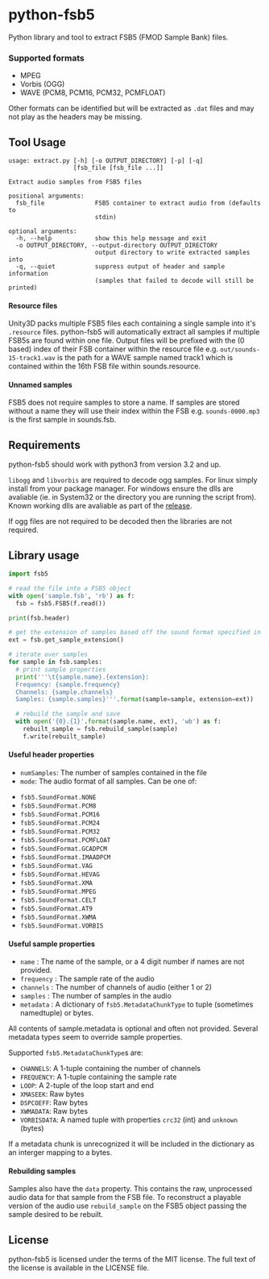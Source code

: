 # python-fsb5
Python library and tool to extract FSB5 (FMOD Sample Bank) files.

### Supported formats

- MPEG
- Vorbis (OGG)
- WAVE (PCM8, PCM16, PCM32, PCMFLOAT)

Other formats can be identified but will be extracted as `.dat` files and may not play as the headers may be missing.

## Tool Usage

```
usage: extract.py [-h] [-o OUTPUT_DIRECTORY] [-p] [-q]
                  [fsb_file [fsb_file ...]]

Extract audio samples from FSB5 files

positional arguments:
  fsb_file              FSB5 container to extract audio from (defaults to
                        stdin)

optional arguments:
  -h, --help            show this help message and exit
  -o OUTPUT_DIRECTORY, --output-directory OUTPUT_DIRECTORY
                        output directory to write extracted samples into
  -q, --quiet           suppress output of header and sample information
                        (samples that failed to decode will still be printed)
 ```

#### Resource files
Unity3D packs multiple FSB5 files each containing a single sample into it's `.resource` files.
python-fsb5 will automatically extract all samples if multiple FSB5s are found within one file.
Output files will be prefixed with the (0 based) index of their FSB container within the resource file e.g. `out/sounds-15-track1.wav` is the path for a WAVE sample named track1 which is contained within the 16th FSB file within sounds.resource.

#### Unnamed samples
FSB5 does not require samples to store a name. If samples are stored without a name they will use their index within the FSB e.g. `sounds-0000.mp3` is the first sample in sounds.fsb.

## Requirements

python-fsb5 should work with python3 from version 3.2 and up.

`libogg` and `libvorbis` are required to decode ogg samples. For linux simply install from your package manager. For windows ensure the dlls are avaliable (ie. in System32 or the directory you are running the script from). Known working dlls are avaliable as part of the [release](https://github.com/HearthSim/python-fsb5/releases/tag/b7bf605).

If ogg files are not required to be decoded then the libraries are not required.

## Library usage

```python
import fsb5

# read the file into a FSB5 object
with open('sample.fsb', 'rb') as f:
  fsb = fsb5.FSB5(f.read())

print(fsb.header)

# get the extension of samples based off the sound format specified in the header
ext = fsb.get_sample_extension()

# iterate over samples
for sample in fsb.samples:
  # print sample properties
  print('''\t{sample.name}.{extension}:
  Frequency: {sample.frequency}
  Channels: {sample.channels}
  Samples: {sample.samples}'''.format(sample=sample, extension=ext))

  # rebuild the sample and save
  with open('{0}.{1}'.format(sample.name, ext), 'wb') as f:
    rebuilt_sample = fsb.rebuild_sample(sample)
    f.write(rebuilt_sample)
```

#### Useful header properties

- `numSamples`: The number of samples contained in the file
- `mode`: The audio format of all samples. Can be one of:
 * `fsb5.SoundFormat.NONE`
 * `fsb5.SoundFormat.PCM8`
 * `fsb5.SoundFormat.PCM16`
 * `fsb5.SoundFormat.PCM24`
 * `fsb5.SoundFormat.PCM32`
 * `fsb5.SoundFormat.PCMFLOAT`
 * `fsb5.SoundFormat.GCADPCM`
 * `fsb5.SoundFormat.IMAADPCM`
 * `fsb5.SoundFormat.VAG`
 * `fsb5.SoundFormat.HEVAG`
 * `fsb5.SoundFormat.XMA`
 * `fsb5.SoundFormat.MPEG`
 * `fsb5.SoundFormat.CELT`
 * `fsb5.SoundFormat.AT9`
 * `fsb5.SoundFormat.XWMA`
 * `fsb5.SoundFormat.VORBIS`


#### Useful sample properties

- `name` : The name of the sample, or a 4 digit number if names are not provided.
- `frequency` : The sample rate of the audio
- `channels` : The number of channels of audio (either 1 or 2)
- `samples` : The number of samples in the audio
- `metadata` : A dictionary of `fsb5.MetadataChunkType` to tuple (sometimes namedtuple) or bytes.

All contents of sample.metadata is optional and often not provided. Several metadata types seem to override sample properties.

Supported `fsb5.MetadataChunkType`s are:
 * `CHANNELS`: A 1-tuple containing the number of channels
 * `FREQUENCY`: A 1-tuple containing the sample rate
 * `LOOP`: A 2-tuple of the loop start and end
 * `XMASEEK`: Raw bytes
 * `DSPCOEFF`: Raw bytes
 * `XWMADATA`: Raw bytes
 * `VORBISDATA`: A named tuple with properties `crc32` (int) and `unknown` (bytes)

If a metadata chunk is unrecognized it will be included in the dictionary as an interger mapping to a bytes.

#### Rebuilding samples

Samples also have the `data` property.
This contains the raw, unprocessed audio data for that sample from the FSB file.
To reconstruct a playable version of the audio use `rebuild_sample` on the FSB5 object passing the sample desired to be rebuilt.


## License

python-fsb5 is licensed under the terms of the MIT license.
The full text of the license is available in the LICENSE file.
